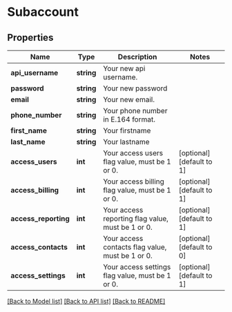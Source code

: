 # Subaccount

## Properties
Name | Type | Description | Notes
------------ | ------------- | ------------- | -------------
**api_username** | **string** | Your new api username. | 
**password** | **string** | Your new password | 
**email** | **string** | Your new email. | 
**phone_number** | **string** | Your phone number in E.164 format. | 
**first_name** | **string** | Your firstname | 
**last_name** | **string** | Your lastname | 
**access_users** | **int** | Your access users flag value, must be 1 or 0. | [optional] [default to 1]
**access_billing** | **int** | Your access billing flag value, must be 1 or 0. | [optional] [default to 1]
**access_reporting** | **int** | Your access reporting flag value, must be 1 or 0. | [optional] [default to 1]
**access_contacts** | **int** | Your access contacts flag value, must be 1 or 0. | [optional] [default to 0]
**access_settings** | **int** | Your access settings flag value, must be 1 or 0. | [optional] [default to 1]

[[Back to Model list]](../README.md#documentation-for-models) [[Back to API list]](../README.md#documentation-for-api-endpoints) [[Back to README]](../README.md)


